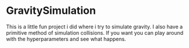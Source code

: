 # GravitySimulation

<p>This is a little fun project i did where i try to simulate gravity. I also have a primitive method of simulation collisions. If you want you can play around with the hyperparameters and see what happens. </p>
